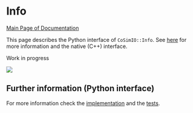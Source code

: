 # Info

[Main Page of Documentation](https://kratosmultiphysics.github.io/CoSimIO/)

This page describes the Python interface of `CoSimIO::Info`. See [here](info_cpp.md.md) for more information and the native (C++) interface.

Work in progress

![](https://media.giphy.com/media/3o7btQ0NH6Kl8CxCfK/giphy.gif)


## Further information (Python interface)
For more information check the [implementation](https://github.com/KratosMultiphysics/CoSimIO/blob/master/co_sim_io/python/info_to_python.hpp) and the [tests](https://github.com/KratosMultiphysics/CoSimIO/blob/master/tests/co_sim_io/python/test_info.py).
